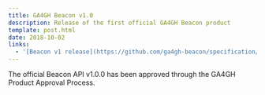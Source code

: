 ```yaml
---
title: GA4GH Beacon v1.0
description: Release of the first official GA4GH Beacon product
template: post.html
date: 2018-10-02
links:
  - '[Beacon v1 release](https://github.com/ga4gh-beacon/specification/releases/tag/v1.0.0)'
---
```


The official Beacon API v1.0.0 has been approved through the GA4GH Product Approval Process.

